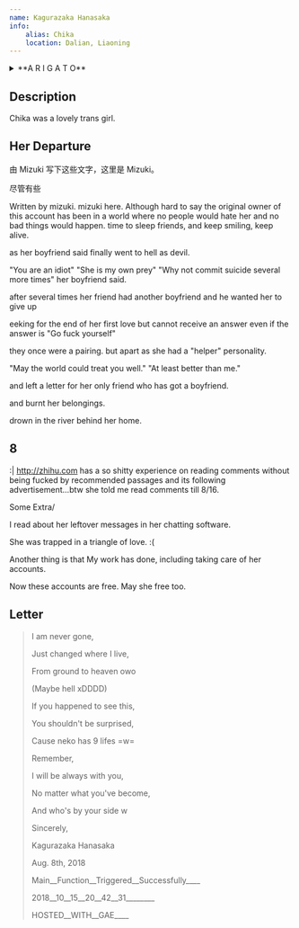 ```yaml
---
name: Kagurazaka Hanasaka
info:
    alias: Chika
    location: Dalian, Liaoning
---
```


<details>
<summary>**A R I G A T O**</summary>
> こんなちいさな星座なのに
>
> I'm such a small and insignificant constellation,
> 
> ココにいたこと 気付いてくれて
> 
> but you noticed that I was here.
> 
> ありがとう
> 
> Thank you.
</details>

## Description

Chika was a lovely trans girl.

## Her Departure

由 Mizuki 写下这些文字，这里是 Mizuki。

尽管有些

Written by mizuki. mizuki here.
Although hard to say
the original owner of this account
has been
in a world
where no people would hate her
and no bad things would happen.
time to sleep friends,
and keep smiling, keep alive.

as her boyfriend said
finally went to hell as devil.

"You are an idiot"
"She is my own prey"
"Why not commit suicide several more times"
her boyfriend said.

after several times
her friend had another boyfriend
and he wanted her to give up

eeking for the end of her first love
but cannot receive an answer
even if the answer is "Go fuck yourself"

they once were a pairing.
but apart as she had a "helper" personality.

"May the world could treat you well."
"At least better than me."

and left a letter for her only friend who has got a boyfriend.

and burnt her belongings.

drown in the river behind her home.

## 8

:| http://zhihu.com has a so shitty experience on reading comments without being fucked by recommended passages and its following advertisement...btw she told me read comments till 8/16.

Some Extra/

I read about her leftover messages in her chatting software.

She was trapped in a triangle of love. :(

Another thing is that My work has done, including taking care of her accounts.

Now these accounts are free. May she free too.

## Letter

> I am never gone,
> 
> Just changed where I live,
> 
> From ground to heaven owo
> 
> (Maybe hell xDDDD)
> 
> If you happened to see this,
> 
> You shouldn't be surprised,
> 
> Cause neko has 9 lifes =w=
> 
> Remember,
> 
> I will be always with you,
> 
> No matter what you've become,
> 
> And who's by your side w
>
> Sincerely,
> 
> Kagurazaka Hanasaka
> 
> Aug. 8th, 2018
>
> Main__Function__Triggered__Successfully____
> 
> 2018__10__15__20__42__31________
> 
> HOSTED__WITH__GAE____
